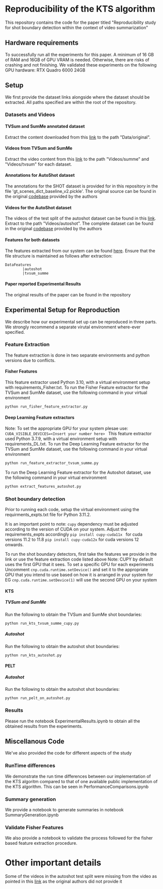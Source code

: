 # Reproducibility of the KTS algorithm 

This repository contains the code for the paper titled "Reproducibility study for shot boundary detection within the context of video summarization"
## Hardware requirements

To successfully run all the experiments for this paper. A minimum of 16 GB of RAM and 16GB of GPU VRAM is needed. Otherwise, there are risks of crashing and not finishing.
We validated these experiments on the following GPU hardware:
RTX Quadro 6000 24GB

## Setup
We first provide the dataset links alongside where the dataset should be extracted. All paths specified are within the root of the repository.

### Datasets and Videos
#### TVSum and SumMe annotated dataset
Extract the content downloaded from this [link](https://drive.google.com/file/d/1tCIU1HSsIJ27L0zuQBwSxBFcmksohXxT/view?usp=sharing) to the path "Data/original".
#### Videos from TVSum and SumMe
Extract the video content from this [link](https://drive.google.com/file/d/1z8u1VoXEUvPIWWZpX-pd8TJGrbydxOJM/view?usp=sharing) to the path "Videos/summe" and "Videos/tvsum" for each dataset.
#### Annotations for AutoShot dataset
The annotations for the SHOT dataset is provided for in this repository in the file 'gt_scenes_dict_baseline_v2.pickle'. The original source can be found in the original [codebase](https://github.com/wentaozhu/AutoShot) provided by the authors
#### Videos for the AutoShot dataset
The videos of the test split of the autoshot dataset can be found in this [link](https://drive.google.com/file/d/1LmcYisX6hiX2MCIapC2ClEe3FztSYPFH/view?usp=sharing). Extract to the path "Videos/autoshot". The complete dataset can be found in the original [codebase](https://github.com/wentaozhu/AutoShot) provided by the authors

#### Features for both datasets
The features extracted from our system can be found [here](https://drive.google.com/drive/folders/1hF5Ob9tIpzr47ZPj8FGnzHmmWinU3y4d?usp=sharing). Ensure that the file structure is maintained as follows after extraction:
``` 
DataFeatures
        |autoshot
        |tvsum_summe
```
#### Paper reported Experimental Results
The original results of the paper can be found in the repository
## Experimental Setup for Reproduction
We describe how our experimental set up can be reproduced in three parts. We strongly recommend a separate virutal environment where-ever specified. 

### Feature Extraction 
The feature extraction is done in two separate environments and python versions due to conflicts. 

#### Fisher Features
This feature extractor used Python 3.10, with a virtual environment setup with requirements_Fisher.txt. 
To run the Fisher Feature extractor for the TVSum and SumMe dataset, use the following command in your virtual environment

````bash
python run_fisher_feature_extractor.py
````

#### Deep Learning Feature extractors
Note: To set the appropriate GPU for your system plesae use: ``CUDA_VISIBLE_DEVICES=<Insert your number here> ``
This feature extractor used Python 3.7.9, with a virtual environment setup with requirements_DL.txt. 
To run the Deep Learning Feature extractor for the TVSum and SumMe dataset, use the following command in your virtual environment

````bash
python run_feature_extractor_tvsum_summe.py
````
To run the Deep Learning Feature extractor for the Autoshot dataset, use the following command in your virtual environment

````bash
python extract_features_autoshot.py

````
### Shot boundary detection
Prior to running each code, setup the virtual environment using the requirments_expts.txt file for Python 3.11.2. 

It is an important point to note:
``cupy`` dependency must be adjusted according to the version of CUDA on your system. Adjust the requirements_expts accordingly 
``pip install cupy-cuda11x `` for cuda versions 11.2 to 11.8
``pip install cupy-cuda12x`` for cuda versions 12 onwards.

To run the shot boundary detectors, first take the features we provide in the link or use the feature extraction code listed above
Note: CUPY by default uses the first GPU that it sees. To set a specific GPU for each experiments Uncomment ```cnp.cuda.runtime.setDevice()``` and set it to the appropriate GPU that you intend to use based on how it is arranged in your system for EG ```cnp.cuda.runtime.setDevice(1)``` will use the second GPU on your system
#### KTS
##### TVSum and SumMe
Run the following to obtain the TVSum and SumMe shot boundaries:
```
python run_kts_tvsum_summe_cupy.py
```
##### Autoshot
Run the following to obtain the autoshot shot boundaries:
```
python run_kts_autoshot.py
```
#### PELT 
##### Autoshot
Run the following to obtain the autoshot shot boundaries:
```
python run_pelt_on_autoshot.py
```
### Results
Please run the notebook ExperimentalResults.ipynb to obtain all the obtained results from the experiments.

## Miscellanous Code

We've also provided the code for different aspects of the study

### RunTime differences

We demonstrate the run time differences between our implementation of the KTS algoritm compared to that of one available public implementation of the KTS algorithm. This can be seen in PerformanceComparisons.ipynb 

### Summary generation

We provide a notebook to generate summaries in notebook SummaryGeneration.ipynb 

### Validate Fisher Features

We also provide a notebook to validate the process followed for the fisher based feature extraction procedure. 


# Other important details

Some of the videos in the autoshot test split were missing from the video as pointed in this [link](https://github.com/wentaozhu/AutoShot/issues/6) as the original authors did not provide it 

